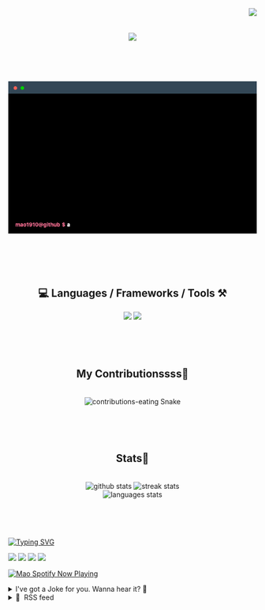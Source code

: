 <!-- VISITOR BADGE -->
<!-- https://github.com/hehuapei/visitor-badge -->

<img align="right" src="https://visitor-badge.laobi.icu/badge?page_id=mao1910.mao1910&left_color=%2379DAF9&right_color=%23FE6E96" />


<!-- TYPING SVG -->
<!-- https://github.com/DenverCoder1/readme-typing-svg -->

<h1 align="center">
    <img src="https://readme-typing-svg.herokuapp.com/?font=Righteous&size=35&center=true&vCenter=true&width=500&height=70&color=FE6E96&font=poppins&duration=5000&lines=Hi+There!+👋;+I'm+Mao!;" />
</h1>

<br/>


<!-- ABOUT ME TERMINAL -->
<h1 align="center">
<img src="./assets/terminal-5.gif" alt="Terminal" />
</h1>

<br/><br/><br/>


<!-- TECHNOLOGIES LOGOS -->
<!-- https://github.com/tandpfun/skill-icons -->

<h2 align="center">💻 Languages / Frameworks / Tools ⚒️</h2>
<div align="center">
    <img src="https://skillicons.dev/icons?i=javascript,typescript,angular,react,html,css,scss,bootstrap,cs,java,spring" />
    <img src="https://skillicons.dev/icons?i=flutter,firebase,supabase,mysql,git,github,gitlab,vscode,idea,maven,figma" />
</div>

<br/><br/><br/>


<!-- CONTRIBUTIONS SNAKE GAME -->
<!-- https://github.com/Platane/snk -->

<div align="center">
  <h2> My Contributionssss🐍 </h2>
  <br>
  <img alt="contributions-eating Snake" src="https://raw.githubusercontent.com/mao1910/mao1910/output/github-contribution-grid-snake.svg" />

  <!-- Four lines below suggested by Planate for Dark mode-->
  <picture>
  <source media="(prefers-color-scheme: dark)" srcset="github-snake-dark.svg" />
  <source media="(prefers-color-scheme: light)" srcset="github-snake.svg" />
  </picture>
  
  <br/><br/><br/>
</div>


<!-- GITHUB STATS -->
<!-- https://github.com/DenverCoder1/github-readme-streak-stats --> <!--  My own Vercel deployment -->
<!-- https://github.com/anuraghazra/github-readme-stats --> <!--  My own Vercel -->

<h2 align="center"> Stats📝 </h2>
  <br>
<div align=center>
  <img width=429 src="https://github-readme-stats-mao1910.vercel.app/api?username=mao1910&count_private=true&show_icons=true&theme=dracula&rank_icon=github&hide=contribs&border_radius=10&border_color=79DAF9" alt="github stats"/>
  <img width=396 src="https://github-readme-streak-stats-2235.vercel.app?user=mao1910&count_private=true&theme=dracula&currStreakNum=79DAF9&currStreakLabel=FE6E96&border_radius=10&border=79DAF9" alt="streak stats"/>
  <br/>
  <img src="https://github-readme-stats-mao1910.vercel.app/api/top-langs/?username=mao1910&layout=compact&theme=dracula&border_radius=10&size_weight=0.5&count_weight=0.5&border_color=79DAF9" alt="languages stats" />
</div>

<br/><br/><br/>


<!-- FOOTER -->
<!-- https://github.com/DenverCoder1/readme-typing-svg -->
<!-- https://readme-typing-svg.demolab.com/demo/ -->

<a href="https://git.io/typing-svg"><img src="https://readme-typing-svg.demolab.com?font=Poppins&pause=1000&color=FE6E96&width=535&lines=Thanks+for+dropping+by!;Feel+free+to+check+any+of+the+Socials+below+%F0%9F%91%87;Or+the+Joke+Of+The+Day+if+you're+down+for+a+giggle+%F0%9F%98%9D;Hope+to+see+you+again+%F0%9F%91%8A;Uh%3F+You're+still+here%3F;Well...+I'm+running+out+of+things+to+say...;Tell+you+what%2C+due+to+your+effort+and+perseverance%2C;I+shall+present+you+with+a+short+poem%3A;%22To+code%2C+or+not+to+code%2C+that+is+the+question%3A;Whether+'tis+nobler+in+the+IDE+to+debug;The+errors+and+issues+of+outrageous+software%2C;Or+to+take+up+the+keyboard+against+a+sea+of+bugs;And+by+coding%2C+end+them.%22;by+William+Shakespeare%2C+probably.+;Pretty+sure+that's+Hamlet's.;Alrighty%2C+this+has+been+fun.;But+I'll+restart+the+loop+now...+see+ya+soon!" alt="Typing SVG" /></a>


<!--  SOCIAL NETWORKS -->
<!-- https://github.com/alexandresanlim/Badges4-README.md-Profile -->

  <div> 
    <a href="https://www.deviantart.com/madeinkobaia/art/my-profile-is-under-construction-265626465" target="_blank"><img src="https://img.shields.io/badge/-LinkedIn-%230077B5?style=for-the-badge&logo=linkedin&logoColor=white" target="_blank"></a> <!-- ADD LINKEDIN PROFILE -->
    <a href = "https://www.nicepng.com/ourpic/u2q8o0t4t4r5o0r5_website-under-construction-png-graphic-transparent-website-under/"><img src="https://img.shields.io/badge/Portfolio-4285F4?style=for-the-badge&logo=Google-chrome&logoColor=white" target="_blank"></a> <!-- ADD PORTFOLIO WEBSITE -->
    <a href="https://discord.gg" target="_blank"><img src="https://img.shields.io/badge/Discord-7289DA?style=for-the-badge&logo=discord&logoColor=white" target="_blank"></a> <!-- ADD DISCORD --> <!-- User or Server? -->
    <a href = "mailto:mao1910dev@gmail.com"><img src="https://img.shields.io/badge/Gmail-D14836?style=for-the-badge&logo=gmail&logoColor=white" target="_blank"></a>
  </div>


<!-- SPOTIFY PLAYING-->
<!-- https://github.com/novatorem/novatorem --> <!-- My own Vercel deployment-->

[<img width=438px src="https://spotify-now-playing-git-main-mao1910.vercel.app//api/spotify/?border_color=FE6E96" alt="Mao Spotify Now Playing" />](https://open.spotify.com/user/31542et242zglhf42ydrtqgvuvde)


<!-- JOKE OF THE DAY -->
<!-- https://github.com/ABSphreak/readme-jokes --> <!-- My own Vercel deployment-->

<details>
<summary>I've got a Joke for you. Wanna hear it? 🙈</summary>

<br/>

 <tr>
 <td style="padding-top:4px"><img src = "https://readme-jokes-git-master-mao1910.vercel.app/api?&theme=dracula"></td>
 </tr>

</details>


<!-- RSS FEED -->
<!-- https://github.com/gautamkrishnar/blog-post-workflow -->

<details>
<summary>📕 &nbsp;RSS feed</summary>

<br/>


<!-- BLOG-POST-LIST:START -->
 #### - [Is Debugging Really More Fun Than Coding?](https://dev.to/codenewbieteam/is-debugging-really-more-fun-than-coding-2ha1) 
 <details><summary>Article</summary> <p>🎤🔊 <em>Hey all tech enthusiasts, it's time to rumble in the digital jungle! In one corner, we've got bold and controversial tech statements, ready to assert their dominance. And in the other corner, we've got you, the fearless challengers, set to prove 'em wrong! Get ready to rumble as we dive into debates, challenge the status quo, and wrestle with some of the biggest questions in tech!</em></p>

<blockquote>
<p>Prove me wrong: Debugging is more enjoyable than writing code.</p>
</blockquote>

<p>Follow the <a href="https://dev.to/codenewbieteam">CodeNewbie Org</a> and <a href="https://dev.to/t/codenewbie">#codenewbie</a> for more discussions and online camaraderie!</p>

<p><em><div class="ltag__user ltag__user__id__2167">
  <a href="/codenewbieteam" class="ltag__user__link profile-image-link">
    <div class="ltag__user__pic">
      <a href="https://res.cloudinary.com/practicaldev/image/fetch/s--DL6l24W8--/c_limit%2Cf_auto%2Cfl_progressive%2Cq_auto%2Cw_800/https://res.cloudinary.com/practicaldev/image/fetch/s--gvVCmWqP--/c_fill%2Cf_auto%2Cfl_progressive%2Ch_150%2Cq_auto%2Cw_150/https://dev-to-uploads.s3.amazonaws.com/uploads/organization/profile_image/2167/a575e4d1-42a8-471a-ab8a-a9240b002aa8.png" class="article-body-image-wrapper"><img src="https://res.cloudinary.com/practicaldev/image/fetch/s--DL6l24W8--/c_limit%2Cf_auto%2Cfl_progressive%2Cq_auto%2Cw_800/https://res.cloudinary.com/practicaldev/image/fetch/s--gvVCmWqP--/c_fill%2Cf_auto%2Cfl_progressive%2Ch_150%2Cq_auto%2Cw_150/https://dev-to-uploads.s3.amazonaws.com/uploads/organization/profile_image/2167/a575e4d1-42a8-471a-ab8a-a9240b002aa8.png" alt="codenewbieteam image"></a>
    </div>
  </a>
  <div class="ltag__user__content">
    <h2>
      <a href="/codenewbieteam" class="ltag__user__link">CodeNewbie</a>
      Follow
    </h2>
    <div class="ltag__user__summary">
      <a href="/codenewbieteam" class="ltag__user__link">
        The most supportive community of programmers and people learning to code.  Part of the DEV family.


      </a>
    </div>
  </div>
</div>
</em> </p>

 </details> 
 <hr /> 

 #### - [Vuex or Pinia](https://dev.to/aditianand8/vuex-or-pinia-39m) 
 <details><summary>Article</summary> <p>Pinia and Vuex are state management libraries for Vue.js, a popular JavaScript framework for building user interfaces. They serve the same fundamental purpose: to manage your application's state and provide a centralized way to handle data and its mutations. However, they have some differences in design philosophy and usage.</p>

<p><strong>-- Architecture--</strong></p>

<ul>
<li><p><strong>Vuex:</strong> Vuex follows a traditional centralized store pattern. It provides a single store that holds the entire application's state, and components can access and mutate this state through predefined actions and mutations.</p></li>
<li><p><strong>Pinia:</strong> Pinia, on the other hand, promotes a more modular and decentralized approach. It allows you to create multiple stores, each responsible for managing its own state. This can lead to a more organized and maintainable codebase, especially in larger applications.</p></li>
</ul>

<p><strong>--TypeScript Support--</strong></p>

<ul>
<li><p><strong>Vuex:</strong> While Vuex can be used with TypeScript, it doesn't offer built-in TypeScript support out of the box. You need to write additional type definitions for your store, actions, mutations, and getters.</p></li>
<li><p><strong>Pinia:</strong> Pinia was designed with TypeScript in mind, so it provides better out-of-the-box TypeScript support. This can make your code more type-safe and easier to refactor.</p></li>
</ul>

<p><strong>--Composition API--</strong></p>

<ul>
<li><p><strong>Vuex:</strong> Vuex can be used with both the Options API and Composition API in Vue.js 3. However, using Vuex with the Composition API can be somewhat verbose and may require additional setup.</p></li>
<li><p><strong>Pinia:</strong> Pinia integrates seamlessly with the Composition API, making it a natural choice if you're building Vue 3 applications using the Composition API. Its API design aligns well with the Composition API's reactivity system.</p></li>
</ul>

<p><strong>--Ease of Use--</strong></p>

<ul>
<li><p><strong>Vuex:</strong> Vuex has been around longer and has a larger community and ecosystem. It's well-documented and has a wide range of plugins and extensions available.</p></li>
<li><p><strong>Pinia:</strong> Pinia is relatively newer compared to Vuex, so it may have a smaller community and fewer third-party plugins and extensions. However, some developers find its API and concepts easier to understand and work with, especially when using TypeScript.</p></li>
</ul>

<p><strong>--Bundle Size--</strong></p>

<ul>
<li><p><strong>Vuex:</strong> Vuex is included in the official Vue.js package, which means it comes bundled with Vue.js by default. This can result in a larger bundle size, even if you're not using Vuex in your project.</p></li>
<li><p><strong>Pinia:</strong> Pinia is a standalone library, so it doesn't add to the bundle size of your application unless you explicitly include it. This can be an advantage in terms of keeping your bundle size small.</p></li>
</ul>

<p>The coding style for Pinia and Vuex can vary, as they have different approaches to state management in Vue.js applications. Below, I'll outline some of the key differences in coding style when using Pinia compared to Vuex:</p>

<p><strong>--Coding Style Examples--</strong></p>

<ul>
<li><strong>Pinia:</strong></li>
</ul>

<p><strong>Modularization</strong> Pinia encourages a more modular approach to state management. You typically create multiple stores, each responsible for managing a specific piece of state or domain. This leads to a more organized codebase with smaller, focused stores.<br>
</p>

<div class="highlight js-code-highlight">
<pre class="highlight javascript"><code>   <span class="c1">// Defining a Pinia store</span>
   <span class="k">import</span> <span class="p">{</span> <span class="nx">defineStore</span> <span class="p">}</span> <span class="k">from</span> <span class="dl">'</span><span class="s1">pinia</span><span class="dl">'</span><span class="p">;</span>

   <span class="k">export</span> <span class="kd">const</span> <span class="nx">useMyStore</span> <span class="o">=</span> <span class="nx">defineStore</span><span class="p">(</span><span class="dl">'</span><span class="s1">myStore</span><span class="dl">'</span><span class="p">,</span> <span class="p">{</span>
     <span class="na">state</span><span class="p">:</span> <span class="p">()</span> <span class="o">=&gt;</span> <span class="p">({</span>
       <span class="na">count</span><span class="p">:</span> <span class="mi">0</span><span class="p">,</span>
     <span class="p">}),</span>
     <span class="na">actions</span><span class="p">:</span> <span class="p">{</span>
       <span class="nx">increment</span><span class="p">()</span> <span class="p">{</span>
         <span class="k">this</span><span class="p">.</span><span class="nx">count</span><span class="o">++</span><span class="p">;</span>
       <span class="p">},</span>
     <span class="p">},</span>
   <span class="p">});</span>
</code></pre>

</div>



<p><strong>Composition API</strong> Pinia integrates seamlessly with Vue 3's Composition API, which encourages using <code>ref</code>, <code>computed</code>, and <code>reactive</code> for defining and working with state. This aligns well with the Composition API's reactivity system.<br>
</p>

<div class="highlight js-code-highlight">
<pre class="highlight javascript"><code>   <span class="k">import</span> <span class="p">{</span> <span class="nx">ref</span><span class="p">,</span> <span class="nx">computed</span> <span class="p">}</span> <span class="k">from</span> <span class="dl">'</span><span class="s1">vue</span><span class="dl">'</span><span class="p">;</span>

   <span class="k">export</span> <span class="k">default</span> <span class="p">{</span>
     <span class="nx">setup</span><span class="p">()</span> <span class="p">{</span>
       <span class="kd">const</span> <span class="nx">count</span> <span class="o">=</span> <span class="nx">useMyStore</span><span class="p">().</span><span class="nx">count</span><span class="p">;</span> <span class="c1">// Accessing store state</span>
       <span class="kd">const</span> <span class="nx">doubleCount</span> <span class="o">=</span> <span class="nx">computed</span><span class="p">(()</span> <span class="o">=&gt;</span> <span class="nx">count</span><span class="p">.</span><span class="nx">value</span> <span class="o">*</span> <span class="mi">2</span><span class="p">);</span> <span class="c1">// Computed property</span>

       <span class="k">return</span> <span class="p">{</span>
         <span class="nx">count</span><span class="p">,</span>
         <span class="nx">doubleCount</span><span class="p">,</span>
       <span class="p">};</span>
     <span class="p">},</span>
   <span class="p">};</span>
</code></pre>

</div>



<p><strong>TypeScript Support</strong> Pinia is designed with TypeScript in mind and provides excellent TypeScript support out of the box. You can strongly type your state, actions, mutations, and getters, which leads to more type-safe code.<br>
</p>

<div class="highlight js-code-highlight">
<pre class="highlight typescript"><code>   <span class="c1">// Strongly typing store state</span>
   <span class="kr">interface</span> <span class="nx">MyStoreState</span> <span class="p">{</span>
     <span class="nl">count</span><span class="p">:</span> <span class="kr">number</span><span class="p">;</span>
   <span class="p">}</span>

   <span class="k">export</span> <span class="kd">const</span> <span class="nx">useMyStore</span> <span class="o">=</span> <span class="nx">defineStore</span><span class="p">(</span><span class="dl">'</span><span class="s1">myStore</span><span class="dl">'</span><span class="p">,</span> <span class="p">{</span>
     <span class="na">state</span><span class="p">:</span> <span class="p">():</span> <span class="nx">MyStoreState</span> <span class="o">=&gt;</span> <span class="p">({</span>
       <span class="na">count</span><span class="p">:</span> <span class="mi">0</span><span class="p">,</span>
     <span class="p">}),</span>
     <span class="c1">// ...</span>
   <span class="p">});</span>
</code></pre>

</div>



<ul>
<li><strong>Vuex:</strong></li>
</ul>

<p><strong>Centralized Store</strong> Vuex follows a centralized store pattern, where all application state is stored in a single global store. Actions and mutations are defined to interact with this central store.<br>
</p>

<div class="highlight js-code-highlight">
<pre class="highlight javascript"><code>   <span class="c1">// Defining a Vuex store</span>
   <span class="k">import</span> <span class="p">{</span> <span class="nx">createStore</span> <span class="p">}</span> <span class="k">from</span> <span class="dl">'</span><span class="s1">vuex</span><span class="dl">'</span><span class="p">;</span>

   <span class="k">export</span> <span class="k">default</span> <span class="nx">createStore</span><span class="p">({</span>
     <span class="na">state</span><span class="p">:</span> <span class="p">{</span>
       <span class="na">count</span><span class="p">:</span> <span class="mi">0</span><span class="p">,</span>
     <span class="p">},</span>
     <span class="na">mutations</span><span class="p">:</span> <span class="p">{</span>
       <span class="nx">increment</span><span class="p">(</span><span class="nx">state</span><span class="p">)</span> <span class="p">{</span>
         <span class="nx">state</span><span class="p">.</span><span class="nx">count</span><span class="o">++</span><span class="p">;</span>
       <span class="p">},</span>
     <span class="p">},</span>
     <span class="na">actions</span><span class="p">:</span> <span class="p">{</span>
       <span class="nx">incrementAsync</span><span class="p">({</span> <span class="nx">commit</span> <span class="p">})</span> <span class="p">{</span>
         <span class="nx">setTimeout</span><span class="p">(()</span> <span class="o">=&gt;</span> <span class="p">{</span>
           <span class="nx">commit</span><span class="p">(</span><span class="dl">'</span><span class="s1">increment</span><span class="dl">'</span><span class="p">);</span>
         <span class="p">},</span> <span class="mi">1000</span><span class="p">);</span>
       <span class="p">},</span>
     <span class="p">},</span>
   <span class="p">});</span>
</code></pre>

</div>



<p><strong>Options API and Composition API</strong> Vuex can be used with both the Options API and Composition API in Vue.js 3. When using the Options API, you define computed properties and methods within components to access and update state.<br>
</p>

<div class="highlight js-code-highlight">
<pre class="highlight javascript"><code>   <span class="k">export</span> <span class="k">default</span> <span class="p">{</span>
     <span class="na">computed</span><span class="p">:</span> <span class="p">{</span>
       <span class="nx">count</span><span class="p">()</span> <span class="p">{</span>
         <span class="k">return</span> <span class="k">this</span><span class="p">.</span><span class="nx">$store</span><span class="p">.</span><span class="nx">state</span><span class="p">.</span><span class="nx">count</span><span class="p">;</span> <span class="c1">// Accessing store state</span>
       <span class="p">},</span>
     <span class="p">},</span>
     <span class="na">methods</span><span class="p">:</span> <span class="p">{</span>
       <span class="nx">increment</span><span class="p">()</span> <span class="p">{</span>
         <span class="k">this</span><span class="p">.</span><span class="nx">$store</span><span class="p">.</span><span class="nx">commit</span><span class="p">(</span><span class="dl">'</span><span class="s1">increment</span><span class="dl">'</span><span class="p">);</span> <span class="c1">// Committing a mutation</span>
       <span class="p">},</span>
     <span class="p">},</span>
   <span class="p">};</span>
</code></pre>

</div>



<p>When using the Composition API with Vuex, you'll often use <code>useStore</code> to access the store instance within your components.<br>
</p>

<div class="highlight js-code-highlight">
<pre class="highlight javascript"><code>   <span class="k">import</span> <span class="p">{</span> <span class="nx">useStore</span> <span class="p">}</span> <span class="k">from</span> <span class="dl">'</span><span class="s1">vuex</span><span class="dl">'</span><span class="p">;</span>

   <span class="k">export</span> <span class="k">default</span> <span class="p">{</span>
     <span class="nx">setup</span><span class="p">()</span> <span class="p">{</span>
       <span class="kd">const</span> <span class="nx">store</span> <span class="o">=</span> <span class="nx">useStore</span><span class="p">();</span>
       <span class="kd">const</span> <span class="nx">count</span> <span class="o">=</span> <span class="nx">computed</span><span class="p">(()</span> <span class="o">=&gt;</span> <span class="nx">store</span><span class="p">.</span><span class="nx">state</span><span class="p">.</span><span class="nx">count</span><span class="p">);</span> <span class="c1">// Accessing store state</span>

       <span class="kd">const</span> <span class="nx">increment</span> <span class="o">=</span> <span class="p">()</span> <span class="o">=&gt;</span> <span class="p">{</span>
         <span class="nx">store</span><span class="p">.</span><span class="nx">commit</span><span class="p">(</span><span class="dl">'</span><span class="s1">increment</span><span class="dl">'</span><span class="p">);</span> <span class="c1">// Committing a mutation</span>
       <span class="p">};</span>

       <span class="k">return</span> <span class="p">{</span>
         <span class="nx">count</span><span class="p">,</span>
         <span class="nx">increment</span><span class="p">,</span>
       <span class="p">};</span>
     <span class="p">},</span>
   <span class="p">};</span>
</code></pre>

</div>



<p>To sum up, Pinia and Vuex have different coding styles based on their fundamental design philosophies. Pinia prioritizes a modular, Composition API-centered, and strongly typed method, while Vuex follows a more centralized, Options API-friendly pattern. When choosing between them, it's important to consider your project's requirements and your team's coding preferences.</p>

<p>Ultimately, the decision between Pinia and Vuex comes down to your project needs and personal preferences. If you prefer a more modular and TypeScript-friendly approach, Pinia may be the right choice for you. However, if you're already experienced with Vuex and prefer the centralized store pattern or your project already uses Vuex, it's best to stick with it. Both libraries are effective in managing the state within Vue.js applications.</p>

 </details> 
 <hr /> 

 #### - [Data migrations in regular migrations and why you (probably) should not do that](https://dev.to/katafrakt/data-migrations-in-regular-migrations-and-why-you-probably-should-not-do-that-2eem) 
 <details><summary>Article</summary> <p>Every once in a while I read Lucian Ghinda's <a href="https://newsletter.shortruby.com/">Short Ruby</a> newsletter and I see a "take" there which begs for some elaboration and at least slight disagreement. So I decided to try to write these short (but too long for a tweet) replies here.</p>




<p>Today's topic comes from <a href="https://newsletter.shortruby.com/p/edition-59">issue #59</a>, where Matt Swanson touches the topic of data migrations.</p>

<p><a href="https://res.cloudinary.com/practicaldev/image/fetch/s--EqlDq49s--/c_limit%2Cf_auto%2Cfl_progressive%2Cq_auto%2Cw_800/https://dev-to-uploads.s3.amazonaws.com/uploads/articles/niyt8f4q4lckdm6q1ec4.png" class="article-body-image-wrapper"><img src="https://res.cloudinary.com/practicaldev/image/fetch/s--EqlDq49s--/c_limit%2Cf_auto%2Cfl_progressive%2Cq_auto%2Cw_800/https://dev-to-uploads.s3.amazonaws.com/uploads/articles/niyt8f4q4lckdm6q1ec4.png" alt="Image description" width="800" height="378"></a></p>

<p>(here is <a href="https://nitter.net/_swanson/status/1701704048947396844">a link</a> to the tweet)</p>

<p>So what's wrong here? I think the first of all we need to divide what Matt conveniently put together, because "don't reference Rails models in migrations" and "don't run data migrations in schema migrations" are two separate rules coming from different backgrounds.</p>

<h2>
  
  
  Don't reference models
</h2>

<p>The rule of not referencing models relies on the fact that the code of the models change and it might change a lot. In fact, the assumption here is that the migration referencing a model will successfully run on Monday, but won't run on Thursday, because the model file changed and the assumptions made in migration code are no longer correct.</p>

<p>I generally agree that the points in the tweet can greatly reduce the risk of that happening. Although at the same time these points are not realistic. Just how would you "run migrations in dev often" during your two-weeks vacations? Fortnight is definitely enough time in larger projects for model and migration to go out of sync, resulting in a migration not being able to run.</p>

<p>However, I don't want to sweat on it, because that's up to your team if you want to take this risk. The second part is much more interesting.</p>

<h2>
  
  
  Don't run data migrations along schema migrations
</h2>

<p>Let's say it out loud: the migrations were thought as a tool to consistently modify database <strong>schema</strong> across the environments. If you don't believe me, just check how the table keeping track of the migrations already run is called.</p>

<p>However, in time, people started to use it to run data migrations too. It have few obvious upsides:</p>

<ul>
<li>You already have a tool for that</li>
<li>Everyone in your organization is expected to run migrations in dev environment regularly, so they will have their data in sync automatically. You don't need to announce on Slack that "everyone please run <code>rake data:backfill_order_numbers</code>".</li>
<li>You already have a step of running it in your deployment pipeline and you don't have to add anything new</li>
</ul>

<p>In my experience, these advantages start to fade when the project (and especially the database) grows. Here are some problem I encountered with this approach:</p>

<ul>
<li>Data migrations can take a lot of time. If you put schema change with data migration in the same file, you might and up with a table locked exclusively for a prolonged amount of time, effectively bringing your app down.</li>
<li>Data in production database is often far more exotic than in staging/test environments. The migration might pass on staging, but will fail on production, because some weird data in the database. Now your pipeline is blocked and you either have to revert or submit a hotfix.</li>
<li>It's not uncommon to have parameterized data migrations, where you first run it for only some tenants or just in some countries. When you check that everything works fine, you proceed with another batch.</li>
<li>You have little control over when the data migration is run. In my current company, for example, you just put your PR in a merge queue and you don't really know when it will be merged (and deployed). Sometimes it's hours later. With data migrations, that might put significant stress on the database, it's better to have very strict control when it's run.</li>
<li>Similarly, you might want to merge and deploy the code during working hours, but run the data migration in off-hours (or even during the weekend). But you have coupled one to the other, so you cannot really do that.</li>
<li>Last but definitely not least: if you write your data migration as a rake task, you can actually write tests for it. Do you write tests for your migrations?</li>
</ul>

<p>To me personally, these points highly outweigh the comfort of using schema migrations for data migrations. Sure, you lost the comfort of using the tool that's already there, but at the same time you put the stability of the app, the well-being of the whole team and your peace of mind at risk.</p>

<p>So I guess my "counter-take" is:</p>

<p>At least think of having the process of running data migrations in separation from your schema migrations, knowing what's at stake.</p>

 </details> 
 <hr /> 

 #### - [How Progressive Web Apps (PWS) are Changing the Game](https://dev.to/codewithshahan/how-progressive-web-apps-pws-are-changing-the-game-29g9) 
 <details><summary>Article</summary> <p><strong>🥢Introduction:</strong></p>

<p>Hey there, folks! Welcome back. Today, we're diving into a hot topic in the tech world - Progressive Web Apps, or PWAs. But don't worry, we'll break it down into plain English, so you'll understand what all the buzz is about.</p>

<p><strong>🔑What Are PWAs?</strong></p>

<p>Let's start with the basics. Progressive Web Apps are a type of web application that can run on any device with a modern web browser. They offer a native app-like experience right in your browser, and here's the best part - you don't need to download them from an app store.</p>

<p>Before we proceed, if you're feeling a bit bored right now, you can switch to the <a href="https://youtu.be/ha8SjUM0CBU">100-second video</a> version where I've condensed all the information from this article for you:<br>
<iframe width="710" height="399" src="https://www.youtube.com/embed/ha8SjUM0CBU">
</iframe>
</p>

<p><strong>🔑Advantages of PWAs:</strong></p>

<ol>
<li><p><strong>Offline Access</strong>: PWAs can work even when you're not connected to the internet. This is because they can cache data, so you can still use them in airplane mode or in areas with poor connectivity.</p></li>
<li><p><strong>Cross-Platform Compatibility</strong>: Whether you're using a smartphone, tablet, or desktop, PWAs adapt to your device. No need for separate apps for each platform.</p></li>
<li><p><strong>No Downloads or Updates</strong>: Forget about app stores and constant updates. PWAs are always up to date because they're served directly from the web.</p></li>
<li><p><strong>Fast Loading</strong>: PWAs are designed for speed. They load quickly, making for a smooth user experience.</p></li>
<li><p><strong>Low Data Usage</strong>: They're data-efficient, so you won't blow through your mobile data plan.</p></li>
</ol>

<p><strong>⛳How Do PWAs Work?</strong></p>

<p>Now, let's peek under the hood to see how PWAs work:</p>

<ol>
<li><p><strong>Service Workers</strong>: These are the magic behind offline access. Service workers are scripts that run in the background and can intercept network requests, allowing the PWA to serve cached content when you're offline.</p></li>
<li><p><strong>Manifest File</strong>: PWAs have a manifest file that tells the browser how the app should behave when it's added to the home screen. You can think of it as the app's blueprint.</p></li>
<li><p><strong>Responsive Design</strong>: PWAs are designed to be responsive, meaning they adapt to different screen sizes and orientations.</p></li>
</ol>

<p><strong>📲How to Install PWAs:</strong></p>

<p>So, how do you get a PWA on your device? It's super easy!</p>

<ol>
<li><p><strong>Chrome (Android)</strong>: When you visit a PWA-enabled website, you'll often see a prompt to add it to your home screen. Just tap 'Add'!</p></li>
<li><p><strong>Safari (iOS)</strong>: Open Safari, navigate to the PWA, tap the Share button, and choose 'Add to Home Screen.'</p></li>
</ol>

<p><strong>🎈Examples of PWAs:</strong></p>

<p>Alright, let's look at some examples of PWAs you might already be using:</p>

<ol>
<li><p><strong>Twitter Lite</strong>: This PWA offers a streamlined version of Twitter that loads quickly and works offline.</p></li>
<li><p><strong>Flipkart</strong>: The popular Indian e-commerce site has a PWA that lets you shop seamlessly on any device.</p></li>
<li><p><strong>Uber</strong>: Uber's PWA lets you book rides and track drivers without downloading their app.</p></li>
</ol>

<p><strong>🚧Conclusion:</strong></p>

<p>And there you have it - Progressive Web Apps in plain English. They're fast, reliable, and save you from the hassle of app stores. So, next time you're browsing the web on your phone or computer, keep an eye out for those PWAs, and give them a try!</p>

<p>You can follow me on <a href="https://www.twitter.com/shahancd">Twitter</a>/<a href="https://www.instagram.com/shahancd">Instagram</a>.</p>

 </details> 
 <hr /> 

 #### - [How to write a CRUD CLI using Elixir and ScyllaDB](https://dev.to/guto/how-to-write-a-crud-cli-using-elixir-and-scylladb-4bek) 
 <details><summary>Article</summary> <p>If you know high traffic applications for communication, applications that need low latency and good fault tolerance, you have most likely already come across the names Elixir (as a programming language) and ScyllaDB (being a database NoSQL aimed at low latency). The objective of both is very similar: to work with applications that generally require greater care for stability.</p>

<p>ScyllaDB is recognized worldwide as an extremely fast database, being based on Apache Cassandra, bringing several improvements for low latency. Furthermore, ScyllaDB is completely free, open source, and is distributed under the GNU AGPL license.</p>

<p>Elixir, on the other hand, is a programming language known for dealing very well with the applicability of concepts such as concurrency and fault tolerance and this is thanks to the Erlang ecosystem, which in this case, Elixir makes use of the virtual machine called BEAM, designed specifically to work with high-volume messaging applications.</p>

<p>The purpose of this article is to offer an introduction to how you can create your first application using both, opening doors and possibilities for your future with development with these two incredible technologies.</p>

<h2>
  
  
  Table of Contents
</h2>

<ul>
<li>
Starting the project

<ul>
<li>Installing Elixir</li>
<li>Installing ScyllaDB</li>
<li>Starting our project</li>
</ul>


</li>
<li>
Configuring the project

<ul>
<li>Defining dependencies</li>
<li>Configuring .env</li>
<li>Defining our connection module</li>
</ul>


</li>
<li>Implementing actions with the database</li>
<li>
Commands

<ul>
<li>Add</li>
<li>List</li>
<li>Delete</li>
<li>Stress</li>
</ul>


</li>
<li>Implementing user interaction</li>
<li>Running our application</li>
<li>Conclusion</li>
</ul>

<h2>
  
  
  Starting the project
</h2>

<p>Beforehand we need to install both Elixir and ScyllaDB. I won't go into too much detail about the installation because this makes the article simpler. So let's start with installing Elixir.</p>

<h3>
  
  
  Installing Elixir
</h3>

<p>To install Elixir in general, there are two main methods: installing directly from your package manager or using a version manager for programming languages. In my case I will be using <code>asdf</code> as responsible for managing my Elixir versions. If you want to install Elixir using your package manager, click <a href="https://elixir-lang.org/install.html">here</a> to receive more information.</p>

<p>To install <code>asdf</code> you can check by clicking <a href="https://asdf-vm.com/guide/getting-started.html">here</a>. As a preference, I always choose to install with "Bash &amp; Git" or "Zsh &amp; Git". Once installed, we will prepare the installation to receive the latest version of Erlang and Elixir in our project. To install Erlang:<br>
</p>

<div class="highlight js-code-highlight">
<pre class="highlight shell"><code><span class="nv">$ </span>asdf plugin add erlang https://github.com/asdf-vm/asdf-erlang.git

<span class="nv">$ </span>asdf <span class="nb">install </span>erlang latest

<span class="nv">$ </span>asdf global erlang latest
</code></pre>

</div>



<blockquote>
<p>Did you have any problems with the installation? Access the <a href="https://github.com/asdf-vm/asdf-erlang">official guide</a>.</p>
</blockquote>

<p>To install Elixir:<br>
</p>

<div class="highlight js-code-highlight">
<pre class="highlight shell"><code><span class="nv">$ </span>asdf plugin-add elixir https://github.com/asdf-vm/asdf-elixir.git

<span class="nv">$ </span>asdf <span class="nb">install </span>elixir latest

<span class="nv">$ </span>asdf global elixir latest
</code></pre>

</div>



<blockquote>
<p>Did you have any problems with the installation? Access the <a href="https://github.com/asdf-vm/asdf-elixir">official guide</a>.</p>
</blockquote>

<p>Well, now that we have both installed we can test to see if everything is ok by typing <code>elixir -v</code> in our terminal emulator and we will get a response similar to:<br>
</p>

<div class="highlight js-code-highlight">
<pre class="highlight plaintext"><code>Erlang/OTP 25 [erts-13.2.2.2] [source] [64-bit]

Elixir 1.13.4 (compiled with Erlang/OTP 23)
</code></pre>

</div>



<blockquote>
<p>These are my installed versions for Erlang and Elixir. If you want to install the same versions as me on your machine, just modify the <code>asdf install</code> command, replacing <code>latest</code> with the version number and then set it to <code>asdf global elixir 1.13.4</code> in this case.</p>
</blockquote>

<h3>
  
  
  Installing ScyllaDB
</h3>

<p>There are several ways to use ScyllaDB, which you can use with <a href="https://www.scylladb.com/product/scylla-cloud/">ScyllaDB Cloud</a>, with ScyllaDB <a href="//https%20://opensource.docs.scylladb.com/stable/getting-started/install-scylla/">installed on your machine</a> or the way I will use it: with Docker containers.</p>

<p>If you don't already have Docker installed, I recommend accessing the [installation] guide (<a href="https://docs.docker.com/engine/install/">https://docs.docker.com/engine/install/</a>). If you want to use ScyllaDB Cloud or ScyllaDB installed on your machine, there's no problem, just be careful when placing the node links when initializing and configuring the project, but when we get to this part I'll explain it better.</p>

<p>Well, continuing... To run our container with ScyllaDB in Docker we will use the following command:<br>
</p>

<div class="highlight js-code-highlight">
<pre class="highlight shell"><code><span class="nv">$ </span>docker run <span class="nt">--name</span> some-scylla <span class="nt">-p</span> 9042:9042 <span class="nt">-d</span> scylladb/scylla
</code></pre>

</div>



<p>The <code>-p</code> option indicates that we want to bind port 9042 of the container with port 9042 of our machine, allowing our container to now be accessed directly on our <code>localhost:9042</code>.</p>

<p>For test the connection, after executing the command, wait a few seconds for everything to start correctly in the container and then type:<br>
</p>

<div class="highlight js-code-highlight">
<pre class="highlight shell"><code><span class="nv">$ </span>docker <span class="nb">exec</span> <span class="nt">-it</span> some-scylla cqlsh
</code></pre>

</div>



<p>So you will see a response similar to:<br>
</p>

<div class="highlight js-code-highlight">
<pre class="highlight plaintext"><code>Connected to at 172.17.0.2:9042.
[cqlsh 5.0.1 | Cassandra 3.0.8 | CQL spec 3.3.1 | Native protocol v4]
Use HELP for help.
cqlsh&gt; 
</code></pre>

</div>



<p>This is our console where we can execute commands to interact with ScyllaDB. By default, the language used is <a href="https://cassandra.apache.org/doc/latest/cassandra/cql/">CQL (Cassandra Query Language)</a>, very similar to the standard database SQL that you probably have already had contact.</p>

<p>Well, let's run a simple command to describe all the <code>keyspaces</code> we have in our container. <code>keyspaces</code> could be defined with a simple analogy: keyspace is basically the same as database when you use a relational database like MySQL or PostgreSQL for example (the definition goes <em>a little beyond that</em>, but I won't go into it very).</p>

<p>To describe your <code>keyspaces</code> run:<br>
</p>

<div class="highlight js-code-highlight">
<pre class="highlight sql"><code><span class="n">cqlsh</span><span class="o">&gt;</span> <span class="k">DESCRIBE</span> <span class="n">KEYSPACES</span><span class="p">;</span>
</code></pre>

</div>



<p>And you should see a response similar to:<br>
</p>

<div class="highlight js-code-highlight">
<pre class="highlight plaintext"><code>system_schema system_traces system_distributed
</code></pre>

</div>



<p>We haven't created any <code>keyspace</code> yet, right? Well, let's create our keyspace, which in this case is for a <code>media_player</code>, with the command:<br>
</p>

<div class="highlight js-code-highlight">
<pre class="highlight sql"><code><span class="n">cqlsh</span><span class="o">&gt;</span> <span class="k">CREATE</span> <span class="n">KEYSPACE</span> <span class="n">media_player</span>
     <span class="k">WITH</span> <span class="n">replication</span> <span class="o">=</span> <span class="p">{</span><span class="s1">'class'</span><span class="p">:</span> <span class="s1">'NetworkTopologyStrategy'</span><span class="p">,</span> <span class="s1">'replication_factor'</span><span class="p">:</span> <span class="s1">'3'</span><span class="p">}</span>
     <span class="k">AND</span> <span class="n">durable_writes</span> <span class="o">=</span> <span class="k">true</span><span class="p">;</span>
</code></pre>

</div>



<p>And let's create the table:<br>
</p>

<div class="highlight js-code-highlight">
<pre class="highlight sql"><code><span class="n">cqlsh</span><span class="o">&gt;</span> <span class="k">CREATE</span> <span class="k">TABLE</span> <span class="n">media_player</span><span class="p">.</span><span class="n">songs</span> <span class="p">(</span>
     <span class="n">id</span> <span class="n">uuid</span><span class="p">,</span>
     <span class="n">titletext</span><span class="p">,</span>
     <span class="n">album</span> <span class="nb">text</span><span class="p">,</span>
     <span class="n">artist</span> <span class="nb">text</span><span class="p">,</span>
     <span class="n">created_at</span> <span class="nb">timestamp</span><span class="p">,</span>
     <span class="k">PRIMARY</span> <span class="k">KEY</span> <span class="p">(</span><span class="n">id</span><span class="p">,</span> <span class="n">created_at</span><span class="p">)</span>
<span class="p">);</span>
</code></pre>

</div>



<h3>
  
  
  Starting our project
</h3>

<p>For start a new project, run the command:<br>
</p>

<div class="highlight js-code-highlight">
<pre class="highlight shell"><code><span class="nv">$ </span>mix new media_player
</code></pre>

</div>



<blockquote>
<p><a href="https://elixir-lang.org/getting-started/mix-otp/introduction-to-mix.html">Mix</a> is much more than a dependency manager for Elixir, after all, with it we can run and manage our entire project. By default, Mix is already installed together with Elixir.</p>
</blockquote>

<p>And a project will be created with the structure:<br>
</p>

<div class="highlight js-code-highlight">
<pre class="highlight plaintext"><code>.
├── README.md
├── lib
│   └── media_player.ex
├── mix.exs
</code></pre>

</div>



<p>Well, now that we have our project initialized, we can start playing, so open your favorite code editor and let's go.</p>

<h2>
  
  
  Configuring the project
</h2>

<p>At this point we will configure our project in Elixir to install and use all the tools necessary to build our CLI, in addition to defining the first settings.</p>

<h3>
  
  
  Defining dependencies
</h3>

<p>After opening your code editor, notice that there is a file named <code>mix.exs</code>. This file is responsible for defining several attributes about our project, including the dependencies that will be used during its development.</p>

<p>Going down the page a little you will see an area that starts with <code>defp deps do</code>... Exactly in this part we will modify and insert the following dependencies:<br>
</p>

<div class="highlight js-code-highlight">
<pre class="highlight elixir"><code><span class="c1"># Run "mix help deps" to learn about dependencies.</span>
<span class="k">defp</span> <span class="n">deps</span>
  <span class="p">[</span>
    <span class="p">{</span><span class="ss">:dotenv</span><span class="p">,</span> <span class="s2">"~&gt; 3.0"</span><span class="p">},</span>
    <span class="p">{</span><span class="ss">:decimal</span><span class="p">,</span> <span class="s2">"~&gt; 1.0"</span><span class="p">},</span>
    <span class="p">{</span><span class="ss">:xandra</span><span class="p">,</span> <span class="s2">"~&gt; 0.14"</span><span class="p">},</span>
    <span class="p">{</span><span class="ss">:elixir_uuid</span><span class="p">,</span> <span class="s2">"~&gt; 1.2"</span><span class="p">}</span>
  <span class="p">]</span>
<span class="k">end</span>
</code></pre>

</div>



<ul>
<li>
<a href="https://github.com/avdi/dotenv_elixir">Dotenv</a>: A port of dotenv to Elixir.</li>
<li>
<a href="https://github.com/ericmj/decimal">Decimal</a>: Arbitrary precision decimal arithmetic.</li>
<li>
<a href="https://github.com/lexhide/xandra">Xandra</a>: Fast, simple, and robust Cassandra/ScyllaDB driver for Elixir.</li>
<li>
<a href="https://github.com/zyro/elixir-uuid">Elixir UUID</a>: UUID generator and utilities for Elixir. See RFC 4122.</li>
</ul>

<p>Well, now that we have our dependencies defined we can run it in our terminal emulator:<br>
</p>

<div class="highlight js-code-highlight">
<pre class="highlight shell"><code><span class="nv">$ </span>mix deps.get
</code></pre>

</div>



<blockquote>
<p>The command above will install all dependencies that were defined in our <code>mix.exs</code>.</p>
</blockquote>

<p>Great! Now we can configure our environment variables for the project within <code>.env</code>.</p>

<h3>
  
  
  Configuring .env
</h3>

<p>Well, let's now create a file called <code>.env</code> at the root of our project (that's right, at the same level as our <code>mix.exs</code>). It will be responsible for defining the first configurations of our project, including the environment variables that will be used to connect our cluster.</p>

<p>When creating the file and opening it in the code editor, we will define:<br>
</p>

<div class="highlight js-code-highlight">
<pre class="highlight plaintext"><code>SCYLLADB_USERNAME=
SCYLLADB_PASSWORD=
SCYLLADB_NODE=
SCYLLADB_KEYSPACE=
SCYLLADB_TABLE=
</code></pre>

</div>



<ul>
<li>
<code>SCYLLADB_USERNAME</code>: username configured to connect to ScyllaDB.</li>
<li>
<code>SCYLLADB_PASSWORD</code>: password configured for the user.</li>
<li>
<code>SCYLLADB_NODE</code>: complete url to connect to our node, you can enter just one url (such as <code>localhost:9042</code> for example) or define the complete nodes generated separated by a comma (such as <code>scylla-node1.com,scylla- node-2.com,scylla-node-3.com</code>).</li>
<li>
<code>SCYLLADB_KEYSPACE</code>: the keyspace generated for our application.</li>
<li>
<code>SCYLLADB_TABLE</code>: table that will be used for the respective keyspace.</li>
</ul>

<p>This way our .env should look like:<br>
</p>

<div class="highlight js-code-highlight">
<pre class="highlight plaintext"><code>SCYLLADB_USERNAME=scylla
SCYLLADB_PASSWORD=scylla
SCYLLADB_NODE=localhost:9042
SCYLLADB_KEYSPACE=media_player
SCYLLADB_TABLE=songs
</code></pre>

</div>



<p>Perfect! Now that our connection files are ready, we can start structuring the project, shall we?</p>

<h3>
  
  
  Defining our connection module
</h3>

<p>It is elegant and interesting to separate the connection module in a separate area of our project, allowing for more practical maintenance and attractive organization, so let's create two directories with the path <code>lib/media_player/config</code>. This directory will be responsible for storing two main configuration files: the file for connecting to the Cluster and the file for defining the keyspace and table.</p>

<p>Well, let's create two files inside the <code>lib/media_player/config</code> directory, called <code>connection.ex</code> and <code>database.ex</code>. This way our directory structure will now be:<br>
</p>

<div class="highlight js-code-highlight">
<pre class="highlight plaintext"><code>.
├── README.md
├── lib
│   ├── media_player
│   │   └── config
│   │   ├── connection.ex
│   │   └── database.ex
│   └── media_player.ex
├── mix.exs
</code></pre>

</div>



<blockquote>
<p>Yes, I omitted the <code>deps</code> directory because it contains the dependencies, that is, nothing that we are going to modify manually, don't worry, in addition to omitting the <code>test</code> directory because it will contain the tests that can be implemented, but, no let's implement it for now.</p>
</blockquote>

<p>Well, now we can define the connection to our cluster, starting with the <code>database.ex</code> file.<br>
</p>

<div class="highlight js-code-highlight">
<pre class="highlight elixir"><code><span class="k">defmodule</span> <span class="no">MediaPlayer</span><span class="o">.</span><span class="no">Config</span><span class="o">.</span><span class="no">Database</span> <span class="k">do</span>
  <span class="kn">import</span> <span class="no">Dotenv</span>

  <span class="n">load</span><span class="p">()</span>

  <span class="k">def</span> <span class="n">start_link</span> <span class="k">do</span>
    <span class="n">options</span> <span class="o">=</span> <span class="p">[</span>
      <span class="ss">username:</span> <span class="no">System</span><span class="o">.</span><span class="n">get_env</span><span class="p">(</span><span class="s2">"SCYLLADB_USERNAME"</span><span class="p">),</span>
      <span class="ss">password:</span> <span class="no">System</span><span class="o">.</span><span class="n">get_env</span><span class="p">(</span><span class="s2">"SCYLLADB_PASSWORD"</span><span class="p">)</span>
    <span class="p">]</span>

    <span class="p">{</span><span class="ss">:ok</span><span class="p">,</span> <span class="n">cluster</span><span class="p">}</span> <span class="o">=</span>
      <span class="no">Xandra</span><span class="o">.</span><span class="no">Cluster</span><span class="o">.</span><span class="n">start_link</span><span class="p">(</span>
        <span class="ss">sync_connect:</span> <span class="ss">:infinity</span><span class="p">,</span>
        <span class="ss">authentication:</span> <span class="p">{</span><span class="no">Xandra</span><span class="o">.</span><span class="no">Authenticator</span><span class="o">.</span><span class="no">Password</span><span class="p">,</span> <span class="n">options</span><span class="p">},</span>
        <span class="ss">nodes:</span>
          <span class="no">System</span><span class="o">.</span><span class="n">get_env</span><span class="p">(</span><span class="s2">"SCYLLADB_NODE"</span><span class="p">)</span>
          <span class="o">|&gt;</span> <span class="no">String</span><span class="o">.</span><span class="n">split</span><span class="p">(</span><span class="s2">","</span><span class="p">)</span>
      <span class="p">)</span>

    <span class="n">cluster</span>
  <span class="k">end</span>
<span class="k">end</span>
</code></pre>

</div>



<p>In this file we:</p>

<ul>
<li>We import the <code>Dotenv</code> library to manage the variables defined in our <code>.env</code> file;</li>
<li>We load the variables with the <code>load()</code> function that comes from the <code>Dotenv</code> library;</li>
<li>We created a function named <code>start_link</code> that will be responsible for starting the connection link with our cluster;</li>
<li>In the function we define the <code>username</code> and <code>password</code> receiving these values from the <code>.env</code> file;</li>
<li>We initialize the cluster with the function coming from <code>Xandra</code> with the name <code>Xandra.Cluster.start_link</code>, responsible for starting a connection link with the cluster

<ul>
<li>In this function we define that <code>sync_connect</code> is with value <code>:infinity</code>! This means that it will try to make the connection with an infinite expected response time (that is, the module will wait as long as necessary to make the complete connection of all nodes). To read more about click <a href="https://hexdocs.pm/xandra/Xandra.Cluster.html#start_link/1">here</a>;</li>
<li>We define that we are going to perform authentication and pass <code>options</code> (which was defined previously) as a parameter;</li>
<li>We define our nodes by loading from our <code>.env</code> file and performing a division with the commas found, distributing them in a list (<code>nodes</code> expects a list of urls to make the connection, which is why the split is necessary to create this list) . If you use ScyllaDB Cloud, this is what will make everything work perfectly;</li>
</ul>


</li>
<li>We return the cluster with the connection ready.</li>
</ul>

<p>Perfect! Our connection file is ready. Now let's configure a simple area that will only be responsible for returning the keyspace and the table, called <code>connection.ex</code>:<br>
</p>

<div class="highlight js-code-highlight">
<pre class="highlight elixir"><code><span class="k">defmodule</span> <span class="no">MediaPlayer</span><span class="o">.</span><span class="no">Config</span><span class="o">.</span><span class="no">Connection</span> <span class="k">do</span>
  <span class="kn">import</span> <span class="no">Dotenv</span>

  <span class="n">load</span><span class="p">()</span>

  <span class="k">def</span> <span class="n">keyspace</span><span class="p">()</span> <span class="k">do</span>
    <span class="no">System</span><span class="o">.</span><span class="n">get_env</span><span class="p">(</span><span class="s2">"SCYLLADB_KEYSPACE"</span><span class="p">)</span>
  <span class="k">end</span>

  <span class="k">def</span> <span class="n">table</span><span class="p">()</span> <span class="k">do</span>
    <span class="no">System</span><span class="o">.</span><span class="n">get_env</span><span class="p">(</span><span class="s2">"SCYLLADB_TABLE"</span><span class="p">)</span>
  <span class="k">end</span>
<span class="k">end</span>
</code></pre>

</div>



<p>Basically the only functionality of this module is to have two functions to return the keyspace and the table that we will be using, without the need to always use the <code>.env</code> library!</p>

<h2>
  
  
  Implementing actions with the database
</h2>

<p>Well, now is another important point: as our project will have commands, therefore, it would be interesting to create a specific module to handle these commands, right? Perfect! However, before that, what do you think about creating a module to execute queries in the database, so we can centralize where the queries will be executed.</p>

<p>Well, this is the time to create a file in <code>lib/media_player</code> with the name <code>actions.ex</code>. So our directory structure will look like this:<br>
</p>

<div class="highlight js-code-highlight">
<pre class="highlight plaintext"><code>.
├── README.md
├── lib
│   ├── media_player
│   │   ├── actions.ex
│   │   └── config
│   │   ├── connection.ex
│   │   └── database.ex
│   └── media_player.ex
├── mix.exs
</code></pre>

</div>



<p>Wonder! With the file created we can now create two specific functions, but why two? Simple: the <code>Xandra.Cluster.execute</code> function has two variations, the first with two parameters (the cluster and the query to be executed) and the second with three parameters (the cluster, the query to be executed and the parameters, being a list that is mainly used to prepare our query).</p>

<p>Let's go then, our module should look like this:<br>
</p>

<div class="highlight js-code-highlight">
<pre class="highlight elixir"><code><span class="k">defmodule</span> <span class="no">MediaPlayer</span><span class="o">.</span><span class="no">Actions</span> <span class="k">do</span>
  <span class="k">def</span> <span class="n">cluster</span><span class="p">,</span> <span class="k">do</span><span class="p">:</span> <span class="no">MediaPlayer</span><span class="o">.</span><span class="no">Config</span><span class="o">.</span><span class="no">Database</span><span class="o">.</span><span class="n">start_link</span><span class="p">()</span>

  <span class="k">def</span> <span class="n">run_query</span><span class="p">(</span><span class="n">query</span><span class="p">)</span> <span class="k">do</span>
    <span class="k">case</span> <span class="no">Xandra</span><span class="o">.</span><span class="no">Cluster</span><span class="o">.</span><span class="n">execute</span><span class="p">(</span><span class="n">cluster</span><span class="p">(),</span> <span class="n">query</span><span class="p">)</span> <span class="k">do</span>
      <span class="p">{</span><span class="ss">:ok</span><span class="p">,</span> <span class="n">result</span><span class="p">}</span> <span class="o">-&gt;</span>
        <span class="n">result</span>

      <span class="p">{</span><span class="ss">:error</span><span class="p">,</span> <span class="n">error</span><span class="p">}</span> <span class="o">-&gt;</span>
        <span class="no">IO</span><span class="o">.</span><span class="n">inspect</span><span class="p">(</span><span class="n">error</span><span class="p">)</span>
    <span class="k">end</span>
  <span class="k">end</span>

  <span class="k">def</span> <span class="n">run_query</span><span class="p">(</span><span class="n">query</span><span class="p">,</span> <span class="n">params</span><span class="p">)</span> <span class="k">do</span>
    <span class="n">prepared</span> <span class="o">=</span> <span class="no">Xandra</span><span class="o">.</span><span class="no">Cluster</span><span class="o">.</span><span class="n">prepare!</span><span class="p">(</span><span class="n">cluster</span><span class="p">(),</span> <span class="n">query</span><span class="p">)</span>

    <span class="k">case</span> <span class="no">Xandra</span><span class="o">.</span><span class="no">Cluster</span><span class="o">.</span><span class="n">execute</span><span class="p">(</span><span class="n">cluster</span><span class="p">(),</span> <span class="n">prepared</span><span class="p">,</span> <span class="n">params</span><span class="p">)</span> <span class="k">do</span>
      <span class="p">{</span><span class="ss">:ok</span><span class="p">,</span> <span class="n">result</span><span class="p">}</span> <span class="o">-&gt;</span>
        <span class="n">result</span>

      <span class="p">{</span><span class="ss">:error</span><span class="p">,</span> <span class="n">error</span><span class="p">}</span> <span class="o">-&gt;</span>
        <span class="no">IO</span><span class="o">.</span><span class="n">inspect</span><span class="p">(</span><span class="n">error</span><span class="p">)</span>
    <span class="k">end</span>
  <span class="k">end</span>
<span class="k">end</span>
</code></pre>

</div>



<p>In this file we:</p>

<ul>
<li>We define a local <code>cluster</code> function that does nothing more than initialize and return the connection link to the cluster;</li>
<li>We define a function <code>run_query/1</code> that takes just one parameter (being just the query, after all, the cluster is already a local function and we know that we will always execute actions on it);

<ul>
<li>We tried to perform the query with the function <code>Xandra.Cluster.execute</code>;</li>
<li>If the return is <code>:ok</code>, it means that everything went well, then we return the complete result (a complete map of the query);</li>
<li>If the return is <code>:error</code> it means that an error occurred when performing the query, then we inspect the specific error;</li>
</ul>


</li>
</ul>

<blockquote>
<p>An important detail is about the assignment made with <code>{:ok, result}</code> and <code>{:error, error}</code>, since in Elixir everything has a return, always being a map starting with an atom validating the return type that was given (I recommend seeing more about <a href="https://elixir-lang.org/getting-started/basic-types.html#atoms">atoms</a>), so we bind values with a map!</p>
</blockquote>

<ul>
<li>We define a function <code>run_query/2</code> that takes two parameters (only the query and the parameters to be executed):

<ul>
<li>We tried to perform the query with the <code>Xandra.Cluster.execute</code> function:</li>
<li>If the return is <code>:ok</code>, it means that everything went well, then we return the complete result (a complete map of the query);</li>
<li>If the return is <code>:error</code> it means that an error occurred when performing the query, then we inspect the specific error;</li>
</ul>


</li>
</ul>

<p>If you want to see more about how the <code>Xandra.Cluster.execute</code> function works, click <a href="https://hexdocs.pm/xandra/Xandra.Cluster.html#execute/3">here</a>.</p>

<p>A detail that you may not have noticed: both functions have the same name, however, they differ in terms of the number of parameters! This makes the magic happen with Elixir. Functions are defined along with the number of parameters they expect to receive, so I put the name of the function followed by a slash "/" with the number of parameters. If you want to know more about it, click <a href="https://elixirschool.com/en/lessons/basics/functions/#functions-and-pattern-matching-4">here</a> to better understand how Elixir works with Pattern Matching.</p>

<h2>
  
  
  Commands
</h2>

<p>Well, now is the long-awaited moment: adding the functions responsible for executing commands in our application! To do this, we will create a file in <code>lib/media_player</code> with the name <code>commands.ex</code>. This way our directory structure will be equal to:<br>
</p>

<div class="highlight js-code-highlight">
<pre class="highlight plaintext"><code>.
├── README.md
├── lib
│   ├── media_player
│   │   ├── actions.ex
│   │   ├── commands.ex
│   │   └── config
│   │   ├── connection.ex
│   │   └── database.ex
│   └── media_player.ex
├── mix.exs
</code></pre>

</div>



<p>Let's start by creating the basis of our entire module:<br>
</p>

<div class="highlight js-code-highlight">
<pre class="highlight elixir"><code><span class="k">defmodule</span> <span class="no">MediaPlayer</span><span class="o">.</span><span class="no">Commands</span> <span class="k">do</span>
  <span class="n">alias</span> <span class="no">MediaPlayer</span><span class="o">.</span><span class="no">Actions</span><span class="p">,</span> <span class="ss">as:</span> <span class="no">Actions</span>
  <span class="n">alias</span> <span class="no">MediaPlayer</span><span class="o">.</span><span class="no">Config</span><span class="o">.</span><span class="no">Connection</span><span class="p">,</span> <span class="ss">as:</span> <span class="no">Connection</span>

  <span class="k">defp</span> <span class="n">keyspace</span><span class="p">,</span> <span class="k">do</span><span class="p">:</span> <span class="no">Connection</span><span class="o">.</span><span class="n">keyspace</span><span class="p">()</span>
  <span class="k">defp</span> <span class="n">table</span><span class="p">,</span> <span class="k">do</span><span class="p">:</span> <span class="no">Connection</span><span class="o">.</span><span class="n">table</span><span class="p">()</span>
<span class="k">end</span>
</code></pre>

</div>



<p>Basically above we defined that we will have:</p>

<ul>
<li>The alias <code>Actions</code> to refer to the <code>MediaPlayer.Actions</code> module;</li>
<li>The alias <code>Connection</code> to refer to the <code>MediaPlayer.Config.Connection</code> module;</li>
<li>The private function <code>keyspace</code> that returns the keyspace value that we will use;</li>
<li>The private function <code>table</code> that returns the table value that we will use;</li>
</ul>

<p>Well, now we can start implementing the commands, shall we?</p>

<h3>
  
  
  Add
</h3>

<p>Well, this command will be used to add songs to our database. Therefore, we will separate it into two main functions, namely <code>add</code> and <code>add_from</code>, which receive four parameters to be executed. The <code>add</code> function will only collect the data to be inserted:<br>
</p>

<div class="highlight js-code-highlight">
<pre class="highlight elixir"><code><span class="k">defmodule</span> <span class="no">MediaPlayer</span><span class="o">.</span><span class="no">Commands</span> <span class="k">do</span>
  <span class="n">alias</span> <span class="no">MediaPlayer</span><span class="o">.</span><span class="no">Actions</span><span class="p">,</span> <span class="ss">as:</span> <span class="no">Actions</span>
  <span class="n">alias</span> <span class="no">MediaPlayer</span><span class="o">.</span><span class="no">Config</span><span class="o">.</span><span class="no">Connection</span><span class="p">,</span> <span class="ss">as:</span> <span class="no">Connection</span>

  <span class="k">defp</span> <span class="n">keyspace</span><span class="p">,</span> <span class="k">do</span><span class="p">:</span> <span class="no">Connection</span><span class="o">.</span><span class="n">keyspace</span><span class="p">()</span>
  <span class="k">defp</span> <span class="n">table</span><span class="p">,</span> <span class="k">do</span><span class="p">:</span> <span class="no">Connection</span><span class="o">.</span><span class="n">table</span><span class="p">()</span>

  <span class="k">def</span> <span class="n">add_from</span><span class="p">(</span><span class="n">title</span><span class="p">,</span> <span class="n">album</span><span class="p">,</span> <span class="n">artist</span><span class="p">,</span> <span class="n">created</span><span class="p">)</span> <span class="k">do</span>
    <span class="n">query</span> <span class="o">=</span>
      <span class="s2">"INSERT INTO </span><span class="si">#{</span><span class="n">keyspace</span><span class="p">()</span><span class="si">}</span><span class="s2">.</span><span class="si">#{</span><span class="n">table</span><span class="p">()</span><span class="si">}</span><span class="s2"> (id, title, album, artist, created_at) VALUES (?, ?, ?, ?, ?);"</span>

    <span class="p">{</span><span class="ss">:ok</span><span class="p">,</span> <span class="n">created</span><span class="p">,</span> <span class="n">_</span><span class="p">}</span> <span class="o">=</span> <span class="no">DateTime</span><span class="o">.</span><span class="n">from_iso8601</span><span class="p">(</span><span class="n">created</span> <span class="o">&lt;&gt;</span> <span class="s2">"T00:00:00Z"</span><span class="p">)</span>

    <span class="no">Actions</span><span class="o">.</span><span class="n">run_query</span><span class="p">(</span><span class="n">query</span><span class="p">,</span> <span class="p">[</span><span class="no">UUID</span><span class="o">.</span><span class="n">uuid4</span><span class="p">(),</span> <span class="n">title</span><span class="p">,</span> <span class="n">album</span><span class="p">,</span> <span class="n">artist</span><span class="p">,</span> <span class="n">created</span><span class="p">])</span>

    <span class="no">IO</span><span class="o">.</span><span class="n">puts</span><span class="p">(</span><span class="s2">"Song added!"</span><span class="p">)</span>
  <span class="k">end</span>

  <span class="k">def</span> <span class="n">add</span><span class="p">()</span> <span class="k">do</span>
    <span class="n">title</span> <span class="o">=</span> <span class="no">IO</span><span class="o">.</span><span class="n">gets</span><span class="p">(</span><span class="s2">"Enter the title of the song: "</span><span class="p">)</span> <span class="o">|&gt;</span> <span class="no">String</span><span class="o">.</span><span class="n">trim</span><span class="p">()</span>
    <span class="n">album</span> <span class="o">=</span> <span class="no">IO</span><span class="o">.</span><span class="n">gets</span><span class="p">(</span><span class="s2">"Enter the album of the song: "</span><span class="p">)</span> <span class="o">|&gt;</span> <span class="no">String</span><span class="o">.</span><span class="n">trim</span><span class="p">()</span>
    <span class="n">artist</span> <span class="o">=</span> <span class="no">IO</span><span class="o">.</span><span class="n">gets</span><span class="p">(</span><span class="s2">"Enter the artist of the song: "</span><span class="p">)</span> <span class="o">|&gt;</span> <span class="no">String</span><span class="o">.</span><span class="n">trim</span><span class="p">()</span>

    <span class="n">created</span> <span class="o">=</span>
      <span class="no">IO</span><span class="o">.</span><span class="n">gets</span><span class="p">(</span><span class="s2">"Enter the date the song was created (YYYY-MM-DD): "</span><span class="p">)</span>
      <span class="o">|&gt;</span> <span class="no">String</span><span class="o">.</span><span class="n">trim</span><span class="p">()</span>

    <span class="n">add_from</span><span class="p">(</span><span class="n">title</span><span class="p">,</span> <span class="n">album</span><span class="p">,</span> <span class="n">artist</span><span class="p">,</span> <span class="n">created</span><span class="p">)</span>
  <span class="k">end</span>
<span class="k">end</span>
</code></pre>

</div>



<p>Well, both functions are very specific, so let’s give an example of each one:</p>

<ul>
<li>The <code>add</code> function will:

<ul>
<li>Collect the song title;</li>
<li>Collect the music album;</li>
<li>Collect the song artist;</li>
<li>Collect the creation date of the song;</li>
<li>Invoke the <code>add_from</code> function passing the collected values as parameters;</li>
</ul>


</li>
<li>The <code>add_from/4</code> function will:

<ul>
<li>Receive four parameters;</li>
<li>Create the <code>query</code> that will be executed;</li>
<li>Convert the date format to ensure bind compatibility with Xandra;</li>
<li>Call the function to perform the query passing two parameters: the query and additional options in a list format (as explained previously)</li>
<li>Then just show the message on the screen when the song is inserted!</li>
</ul>


</li>
</ul>

<p>Another point: the "|&gt;" pipe in Elixir works like the "|" pipe of Unix shells, being used to pass the return of a function as the first parameter of the next. Read more about pipes <a href="https://elixirschool.com/en/lessons/basics/pipe_operator">here</a>.</p>

<p>Well, now we have the function responsible for adding a created song! Let's go next time?</p>

<h3>
  
  
  List
</h3>

<p>Now let's create a function responsible for listing all the songs we have added. Therefore, we will have as a result:<br>
</p>

<div class="highlight js-code-highlight">
<pre class="highlight elixir"><code>  <span class="k">def</span> <span class="n">list</span>
    <span class="n">query</span> <span class="o">=</span> <span class="s2">"SELECT id, title, album, artist, created_at FROM </span><span class="si">#{</span><span class="n">keyspace</span><span class="p">()</span><span class="si">}</span><span class="s2">.</span><span class="si">#{</span><span class="n">table</span><span class="p">()</span><span class="si">}</span><span class="s2">;"</span>

    <span class="no">Actions</span><span class="o">.</span><span class="n">run_query</span><span class="p">(</span><span class="n">query</span><span class="p">)</span>
    <span class="o">|&gt;</span> <span class="no">Enum</span><span class="o">.</span><span class="n">each</span><span class="p">(</span><span class="k">fn</span> <span class="p">%{</span>
                      <span class="s2">"id"</span> <span class="o">=&gt;</span> <span class="n">id</span><span class="p">,</span>
                      <span class="s2">"title"</span> <span class="o">=&gt;</span> <span class="n">title</span><span class="p">,</span>
                      <span class="s2">"album"</span> <span class="o">=&gt;</span> <span class="n">album</span><span class="p">,</span>
                      <span class="s2">"artist"</span> <span class="o">=&gt;</span> <span class="n">artist</span><span class="p">,</span>
                      <span class="s2">"created_at"</span> <span class="o">=&gt;</span> <span class="n">created_at</span>
                    <span class="p">}</span> <span class="o">-&gt;</span>
      <span class="no">IO</span><span class="o">.</span><span class="n">puts</span><span class="p">(</span>
        <span class="s2">"ID: </span><span class="si">#{</span><span class="n">id</span><span class="si">}</span><span class="s2"> | Title: </span><span class="si">#{</span><span class="n">title</span><span class="si">}</span><span class="s2"> | Album: </span><span class="si">#{</span><span class="n">album</span><span class="si">}</span><span class="s2"> | Artist: </span><span class="si">#{</span><span class="n">artist</span><span class="si">}</span><span class="s2"> | Created At: </span><span class="si">#{</span><span class="n">created_at</span><span class="si">}</span><span class="s2">"</span>
      <span class="p">)</span>
    <span class="k">end</span><span class="p">)</span>
  <span class="k">end</span>
</code></pre>

</div>



<p>The <code>list</code> function does not receive any parameters, after all, it will print the songs that were added to the screen, like this:</p>

<ul>
<li>We define a query by selecting <code>id, title, album, artist, created_at</code> and to define the <code>keyspace</code> and <code>table</code> remember that we already have two functions that return these values!</li>
<li>We tried to perform a simple query (which has no additional options besides <code>query</code>) and its return we passed to an <code>Enum.each</code> (similar to a <code>foreach</code> in other programming languages);

<ul>
<li>Within each we pass an anonymous function responsible for handling the return, which in this case expects to receive a map with the respective fields that were selected;</li>
<li>We print specific values;</li>
</ul>


</li>
<li>In the end this will be our return;</li>
</ul>

<p>An important detail: in this case, <code>run_query</code> would return more than one value if we had multiple rows inserted, right? Well, <code>run_query</code> returns a complete list of maps with their respective values, so we use <code>Enum.each</code> to treat each index in the list we have.</p>

<h3>
  
  
  Delete
</h3>

<p>Well, the <code>delete</code> command is a little more complex because we need the user to type the index he wants to delete, validating it against the list of indexes that were returned! Therefore, the implemented function would result in something like:<br>
</p>

<div class="highlight js-code-highlight">
<pre class="highlight elixir"><code>  <span class="k">def</span> <span class="n">delete</span><span class="p">()</span> <span class="k">do</span>
    <span class="n">query</span> <span class="o">=</span> <span class="s2">"SELECT id, title, album, artist, created_at FROM </span><span class="si">#{</span><span class="n">keyspace</span><span class="p">()</span><span class="si">}</span><span class="s2">.</span><span class="si">#{</span><span class="n">table</span><span class="p">()</span><span class="si">}</span><span class="s2">;"</span>

    <span class="n">songs</span> <span class="o">=</span>
      <span class="no">Actions</span><span class="o">.</span><span class="n">run_query</span><span class="p">(</span><span class="n">query</span><span class="p">)</span>
      <span class="o">|&gt;</span> <span class="no">Enum</span><span class="o">.</span><span class="n">with_index</span><span class="p">(</span><span class="k">fn</span> <span class="p">%{</span>
                              <span class="s2">"id"</span> <span class="o">=&gt;</span> <span class="n">id</span><span class="p">,</span>
                              <span class="s2">"title"</span> <span class="o">=&gt;</span> <span class="n">title</span><span class="p">,</span>
                              <span class="s2">"album"</span> <span class="o">=&gt;</span> <span class="n">album</span><span class="p">,</span>
                              <span class="s2">"artist"</span> <span class="o">=&gt;</span> <span class="n">artist</span><span class="p">,</span>
                              <span class="s2">"created_at"</span> <span class="o">=&gt;</span> <span class="n">created_at</span>
                            <span class="p">},</span>
                            <span class="n">index</span> <span class="o">-&gt;</span>
        <span class="no">IO</span><span class="o">.</span><span class="n">puts</span><span class="p">(</span>
          <span class="s2">"Index: </span><span class="si">#{</span><span class="n">index</span> <span class="o">+</span> <span class="mi">1</span><span class="si">}</span><span class="s2"> | Title: </span><span class="si">#{</span><span class="n">title</span><span class="si">}</span><span class="s2"> | Album: </span><span class="si">#{</span><span class="n">album</span><span class="si">}</span><span class="s2"> | Artist: </span><span class="si">#{</span><span class="n">artist</span><span class="si">}</span><span class="s2"> | Created At: </span><span class="si">#{</span><span class="n">created_at</span><span class="si">}</span><span class="s2">"</span>
        <span class="p">)</span>

        <span class="p">%{</span><span class="ss">id:</span> <span class="n">id</span><span class="p">,</span> <span class="ss">title:</span> <span class="n">title</span><span class="p">,</span> <span class="ss">album:</span> <span class="n">album</span><span class="p">,</span> <span class="ss">artist:</span> <span class="n">artist</span><span class="p">,</span> <span class="ss">created_at:</span> <span class="n">created_at</span><span class="p">}</span>
      <span class="k">end</span><span class="p">)</span>

    <span class="p">{</span><span class="n">input</span><span class="p">,</span> <span class="n">_</span><span class="p">}</span> <span class="o">=</span> <span class="no">IO</span><span class="o">.</span><span class="n">gets</span><span class="p">(</span><span class="s2">"Enter the index of the song you want to delete: "</span><span class="p">)</span> <span class="o">|&gt;</span> <span class="no">Integer</span><span class="o">.</span><span class="n">parse</span><span class="p">()</span>

    <span class="k">case</span> <span class="no">Enum</span><span class="o">.</span><span class="n">at</span><span class="p">(</span><span class="n">songs</span><span class="p">,</span> <span class="n">input</span> <span class="o">-</span> <span class="mi">1</span><span class="p">)</span> <span class="k">do</span>
      <span class="p">%{}</span> <span class="o">=</span> <span class="n">song</span> <span class="o">-&gt;</span>
        <span class="n">query</span> <span class="o">=</span> <span class="s2">"DELETE FROM </span><span class="si">#{</span><span class="n">keyspace</span><span class="p">()</span><span class="si">}</span><span class="s2">.</span><span class="si">#{</span><span class="n">table</span><span class="p">()</span><span class="si">}</span><span class="s2"> WHERE id = ? AND created_at = ?;"</span>

        <span class="no">Actions</span><span class="o">.</span><span class="n">run_query</span><span class="p">(</span><span class="n">query</span><span class="p">,</span> <span class="p">[</span><span class="n">song</span><span class="o">.</span><span class="n">id</span><span class="p">,</span> <span class="n">song</span><span class="o">.</span><span class="n">created_at</span><span class="p">])</span>

        <span class="no">IO</span><span class="o">.</span><span class="n">puts</span><span class="p">(</span><span class="s2">"Song deleted!"</span><span class="p">)</span>

      <span class="no">nil</span> <span class="o">-&gt;</span>
        <span class="no">IO</span><span class="o">.</span><span class="n">puts</span><span class="p">(</span><span class="s2">"Invalid index."</span><span class="p">)</span>
    <span class="k">end</span>
  <span class="k">end</span>
</code></pre>

</div>



<p>Well, basically we have in this function:</p>

<ul>
<li>Definition of the <code>query</code> returning all added songs;</li>
<li>Listing similar to the previously implemented <code>list</code> function;

<ul>
<li>We try to perform the query in <code>Actions.run_query</code> and pass it to <code>Enum.with_index</code> to have the indexes;</li>
<li>This time instead of presenting the <code>id</code> of the song we present a manual index (instead of starting with 0 it starts with 1, hence <code>index + 1</code>), in which the user will type (more practical to type a number integer than a UUID isn't it?);</li>
<li>We print the values;</li>
<li>We added the complete list in <code>songs</code>;</li>
</ul>


</li>
<li>We wait for the user to make an entry stating which index he wants to delete and we parse the entry that will be saved in <code>input</code>;</li>
<li>We check whether the index entered is present in <code>songs</code>;

<ul>
<li>If you are:</li>
<li>We create the query;</li>
<li>We tried to perform the query in <code>Actions.run_query</code> and added the list of options to bind to the query as a parameter;</li>
<li>We print the message informing that the song has been deleted;</li>
<li>If not:</li>
<li>We print that the index is invalid</li>
</ul>


</li>
</ul>

<p>This way we finish our function to delete a song!</p>

<h3>
  
  
  Stress
</h3>

<p>Great! The commands that necessarily manipulate user input are finished! Now let's create an additional command that will be responsible for performing a stress test on our database. We will define two functions, namely the <code>stress</code> function that will initialize the command, in addition to a private function with the name <code>generate_stress_query</code> that receives a parameter with the name <code>some_id</code>, with the index being inserted.</p>

<p>First of all, we must add the following section at the beginning of our module:<br>
</p>

<div class="highlight js-code-highlight">
<pre class="highlight elixir"><code><span class="k">defmodule</span> <span class="no">MediaPlayer</span><span class="o">.</span><span class="no">Commands</span> <span class="k">do</span>
  <span class="kn">use</span> <span class="no">Task</span>
  <span class="o">...</span>
</code></pre>

</div>



<p>With <code>Task</code> we can perform asynchronous calls with better practicality and performance. To read more click <a href="https://hexdocs.pm/elixir/1.12/Task.html">here</a>.</p>

<p>Thus, implementing our functions:<br>
</p>

<div class="highlight js-code-highlight">
<pre class="highlight elixir"><code>  <span class="k">defp</span> <span class="n">generate_stress_query</span><span class="p">(</span><span class="n">some_id</span><span class="p">)</span> <span class="k">do</span>
    <span class="n">current_date</span> <span class="o">=</span> <span class="no">Date</span><span class="o">.</span><span class="n">to_string</span><span class="p">(</span><span class="no">Date</span><span class="o">.</span><span class="n">utc_today</span><span class="p">())</span>

    <span class="s2">"INSERT INTO </span><span class="si">#{</span><span class="n">keyspace</span><span class="p">()</span><span class="si">}</span><span class="s2">.</span><span class="si">#{</span><span class="n">table</span><span class="p">()</span><span class="si">}</span><span class="s2"> (
      id, title, album, artist, created_at
    ) VALUES (
      </span><span class="si">#{</span><span class="no">UUID</span><span class="o">.</span><span class="n">uuid4</span><span class="p">()</span><span class="si">}</span><span class="s2">,
      'Test Song </span><span class="si">#{</span><span class="n">some_id</span><span class="si">}</span><span class="s2">',
      'Test Artist </span><span class="si">#{</span><span class="n">some_id</span><span class="si">}</span><span class="s2">',
      'Test Album </span><span class="si">#{</span><span class="n">some_id</span><span class="si">}</span><span class="s2">',
      '</span><span class="si">#{</span><span class="n">current_date</span><span class="si">}</span><span class="s2">'
    );"</span>
  <span class="k">end</span>

  <span class="k">def</span> <span class="n">stress</span>
    <span class="n">start</span> <span class="o">=</span> <span class="no">Time</span><span class="o">.</span><span class="n">utc_now</span><span class="p">()</span>
    <span class="n">cluster</span> <span class="o">=</span> <span class="no">MediaPlayer</span><span class="o">.</span><span class="no">Config</span><span class="o">.</span><span class="no">Database</span><span class="o">.</span><span class="n">start_link</span><span class="p">()</span>

    <span class="c1"># Simple stress test</span>
    <span class="mi">1</span><span class="o">..</span><span class="mi">100_000</span>
    <span class="o">|&gt;</span> <span class="no">Task</span><span class="o">.</span><span class="n">async_stream</span><span class="p">(</span>
      <span class="k">fn</span> <span class="n">id</span> <span class="o">-&gt;</span>
        <span class="no">IO</span><span class="o">.</span><span class="n">puts</span><span class="p">(</span><span class="s2">"[</span><span class="si">#{</span><span class="n">id</span><span class="si">}</span><span class="s2">] Adding seed"</span><span class="p">)</span>
        <span class="no">Xandra</span><span class="o">.</span><span class="no">Cluster</span><span class="o">.</span><span class="n">execute</span><span class="p">(</span><span class="n">cluster</span><span class="p">,</span> <span class="n">generate_stress_query</span><span class="p">(</span><span class="n">id</span><span class="p">))</span>
      <span class="k">end</span><span class="p">,</span>
      <span class="ss">max_concurrency:</span> <span class="mi">500</span>
    <span class="p">)</span>
    <span class="o">|&gt;</span> <span class="no">Enum</span><span class="o">.</span><span class="n">to_list</span><span class="p">()</span>

    <span class="no">IO</span><span class="o">.</span><span class="n">puts</span><span class="p">(</span><span class="s2">"Time taken: </span><span class="si">#{</span><span class="no">Time</span><span class="o">.</span><span class="n">diff</span><span class="p">(</span><span class="no">Time</span><span class="o">.</span><span class="n">utc_now</span><span class="p">(),</span> <span class="n">start</span><span class="p">,</span> <span class="ss">:second</span><span class="p">)</span><span class="si">}</span><span class="s2"> seconds"</span><span class="p">)</span>
  <span class="k">end</span>
</code></pre>

</div>



<p>Basically we have:</p>

<ul>
<li>
<code>stress</code> function:

<ul>
<li>Mark the start time of the function with <code>Time.utc_now()</code>;</li>
<li>Initializes the cluster manually for better performance and handling.</li>
<li>We initiate a call from 1 to 100000 that goes asynchronously:</li>
<li>Define an anonymous function that receives an <code>id</code>;</li>
<li>We print that we are adding a certain index;</li>
<li>We tried to perform the query with <code>Xandra.Cluster.execute</code> by calling the <code>generate_stress_query</code> function, responsible for generating a complete query with the <code>id</code> provided;</li>
<li>We set a <code>max_concurrency</code> of 500 to limit the number of asynchronous calls;</li>
<li>We format it into a list;</li>
<li>We print the time spent to carry out the entire test, calculating the difference between the current time and the start time in seconds;</li>
</ul>


</li>
<li>
<code>generate_stress_query</code> function:

<ul>
<li>Receives an <code>id</code> as a parameter to generate the query;</li>
<li>Sets the current date to insert;</li>
<li>Returns the complete query already formatted;</li>
</ul>


</li>
</ul>

<p>Well, that way our functions for the stress test are ready! Now we must implement the command inputs that a user can enter!</p>

<h2>
  
  
  Implementing user interaction
</h2>

<p>Let's modify our main module, <code>MediaPlayer</code> in the <code>media_player.ex</code> file! Well, first let's define an alias for the commands:<br>
</p>

<div class="highlight js-code-highlight">
<pre class="highlight elixir"><code><span class="k">defmodule</span> <span class="no">MediaPlayer</span>
  <span class="n">alias</span> <span class="no">MediaPlayer</span><span class="o">.</span><span class="no">Commands</span><span class="p">,</span> <span class="ss">as:</span> <span class="no">Commands</span>
<span class="k">end</span>
</code></pre>

</div>



<p>The alias will be used to refer to the <code>MediaPlayer.Commands</code> module!</p>

<p>The first function we will implement is <code>loop</code>, which will be responsible for directing the commands, receiving user input and remaining in an infinite loop always waiting for input, see:<br>
</p>

<div class="highlight js-code-highlight">
<pre class="highlight elixir"><code>  <span class="k">def</span> <span class="k">loop</span> <span class="k">do</span>
    <span class="no">IO</span><span class="o">.</span><span class="n">puts</span><span class="p">(</span><span class="s2">"-------------------------------------"</span><span class="p">)</span>
    <span class="no">IO</span><span class="o">.</span><span class="n">puts</span><span class="p">(</span><span class="s2">"Type any command: "</span><span class="p">)</span>
    <span class="n">command</span> <span class="o">=</span> <span class="no">IO</span><span class="o">.</span><span class="n">gets</span><span class="p">(</span><span class="s2">""</span><span class="p">)</span> <span class="o">|&gt;</span> <span class="no">String</span><span class="o">.</span><span class="n">trim</span><span class="p">()</span>

    <span class="k">case</span> <span class="n">command</span> <span class="k">do</span>
      <span class="s2">"!add"</span> <span class="o">-&gt;</span>
        <span class="no">Commands</span><span class="o">.</span><span class="n">add</span><span class="p">()</span>
        <span class="k">loop</span><span class="p">()</span>

      <span class="s2">"!list"</span> <span class="o">-&gt;</span>
        <span class="no">Commands</span><span class="o">.</span><span class="n">list</span><span class="p">()</span>
        <span class="k">loop</span><span class="p">()</span>

      <span class="s2">"!delete"</span> <span class="o">-&gt;</span>
        <span class="no">Commands</span><span class="o">.</span><span class="n">delete</span><span class="p">()</span>
        <span class="k">loop</span><span class="p">()</span>

      <span class="s2">"!stress"</span> <span class="o">-&gt;</span>
        <span class="no">Commands</span><span class="o">.</span><span class="n">stress</span><span class="p">()</span>
        <span class="k">loop</span><span class="p">()</span>

      <span class="s2">"exit"</span> <span class="o">-&gt;</span>
        <span class="no">IO</span><span class="o">.</span><span class="n">puts</span><span class="p">(</span><span class="s2">"Bye bye!"</span><span class="p">)</span>
        <span class="ss">:OK</span>

      <span class="n">_</span> <span class="o">-&gt;</span>
        <span class="no">IO</span><span class="o">.</span><span class="n">puts</span><span class="p">(</span><span class="s2">"Command not found!"</span><span class="p">)</span>
        <span class="k">loop</span><span class="p">()</span>
    <span class="k">end</span>
  <span class="k">end</span>
</code></pre>

</div>



<p>Basically we wait for user input with a command and enter a <code>case</code>:</p>

<ul>
<li>
<code>!add</code> invokes the <code>Commands.add()</code> function;</li>
<li>
<code>!list</code> invokes the <code>Commands.list()</code> function;</li>
<li>
<code>!delete</code> invokes the <code>Commands.delete()</code> function;</li>
<li>
<code>!stress</code> invokes the <code>Commands.stress()</code> function;</li>
<li>
<code>exit</code> prints a goodbye message and returns <code>:ok</code>, defining that the function no longer enters a recursive loop, ending our application;</li>
<li>
<code>_</code> prints a command not found message and enters a recursive loop, waiting for new input;</li>
</ul>

<p>Well, now we have our main function ready! But how are we going to execute it? Simple, let's create a <code>start</code> function that will be responsible for starting our application, in addition to a <code>run</code> function, which will be the function invoked by the initial <code>start</code> function, see:<br>
</p>

<div class="highlight js-code-highlight">
<pre class="highlight elixir"><code>  <span class="k">def</span> <span class="n">start</span><span class="p">(</span><span class="n">_</span><span class="p">,</span> <span class="n">_</span><span class="p">)</span> <span class="k">do</span>
    <span class="n">run</span><span class="p">()</span>
    <span class="p">{</span><span class="ss">:ok</span><span class="p">,</span> <span class="n">self</span><span class="p">()}</span>
  <span class="k">end</span>

  <span class="k">def</span> <span class="n">run</span> <span class="k">do</span>
    <span class="no">IO</span><span class="o">.</span><span class="n">puts</span><span class="p">(</span><span class="s2">"-------------------------------------"</span><span class="p">)</span>
    <span class="no">IO</span><span class="o">.</span><span class="n">puts</span><span class="p">(</span><span class="s2">"- ScyllaDB Cloud Elixir Media Player -"</span><span class="p">)</span>
    <span class="no">IO</span><span class="o">.</span><span class="n">puts</span><span class="p">(</span><span class="s2">"- Leave a star on the repo -"</span><span class="p">)</span>
    <span class="no">IO</span><span class="o">.</span><span class="n">puts</span><span class="p">(</span><span class="s2">"-------------------------------------"</span><span class="p">)</span>
    <span class="no">IO</span><span class="o">.</span><span class="n">puts</span><span class="p">(</span><span class="s2">"Here some possibilities"</span><span class="p">)</span>
    <span class="no">IO</span><span class="o">.</span><span class="n">puts</span><span class="p">(</span><span class="s2">" !add - add new song"</span><span class="p">)</span>
    <span class="no">IO</span><span class="o">.</span><span class="n">puts</span><span class="p">(</span><span class="s2">" !list - list all songs"</span><span class="p">)</span>
    <span class="no">IO</span><span class="o">.</span><span class="n">puts</span><span class="p">(</span><span class="s2">" !delete - delete a specific song"</span><span class="p">)</span>
    <span class="no">IO</span><span class="o">.</span><span class="n">puts</span><span class="p">(</span><span class="s2">" !stress - stress testing with mocked data"</span><span class="p">)</span>
    <span class="no">IO</span><span class="o">.</span><span class="n">puts</span><span class="p">(</span><span class="s2">"-------------------------------------"</span><span class="p">)</span>

    <span class="k">loop</span><span class="p">()</span>
  <span class="k">end</span>
</code></pre>

</div>



<p>Basically we have:</p>

<ul>
<li>
<code>start</code> function:

<ul>
<li>It receives two parameters, but we will not use them, so we define them as <code>_</code>;</li>
<li>Invokes the <code>run</code> function;</li>
<li>Returns <code>{:ok, self()}</code> to define that the function was executed successfully, closing our application;</li>
</ul>


</li>
<li>
<code>run</code> function:

<ul>
<li>Print a welcome message;</li>
<li>Prints a message with command possibilities;</li>
<li>Invokes the <code>loop</code> function to start the infinite loop;</li>
</ul>


</li>
</ul>

<p>This concludes our complete application! Now are we going to execute it?</p>

<h2>
  
  
  Running our application
</h2>

<p>Well, now that we have our application ready, let's execute the command:<br>
</p>

<div class="highlight js-code-highlight">
<pre class="highlight plaintext"><code>$ mix run
</code></pre>

</div>



<p>This way we can start interacting with the application!</p>

<p>See a demo of the project:</p>

<p><a href="https://asciinema.org/a/608562"><img src="https://res.cloudinary.com/practicaldev/image/fetch/s--_80iLfUQ--/c_limit%2Cf_auto%2Cfl_progressive%2Cq_auto%2Cw_800/https://asciinema.org/a/608562.svg" alt="asciicast" width="800" height="545"></a></p>

<h2>
  
  
  Conclusion
</h2>

<p>Thank you very much if you read this far! The purpose of this article was to demonstrate how we can use ScyllaDB with Elixir, making a simple demonstration using Xandra as responsible for the connection between the two. I highly recommend following content from <a href="https://university.scylladb.com/">ScyllaDB University</a> for more quality educational content, as well as seeing articles about using ScyllaDB in general with <a href="https://dev.to/danielhe4rt">DanielHe4rt</a> and <a href="https://dev.to/cherryramatis">Cherry Ramatis</a>! Both are always contributing and publishing magnificent content.</p>

<p>I also recommend getting to know the project <a href="https://github.com/scylladb/scylla-cloud-getting-started">Getting Started with ScyllaDB Cloud</a> which demonstrates the use of ScyllaDB in general, but, delving a little deeper into the use of ScyllaDB's own platform for managing your Cloud clusters, cool isn't it?</p>

<p>In the same repository you can access the project using Elixir too, so if you want to see the complete source code, know that it is at the same link mentioned above!</p>

<p>I hope you enjoyed the content and I hope it clarified the use of ScyllaDB with Elixir. I also hope that you are even more interested in receiving more content like this or learning even more about Elixir. Thank you very much, and see you next time!</p>

 </details> 
 <hr /> 
<!-- BLOG-POST-LIST:END -->
</table>
</details>


<!-- TODO
Change the 3stats boxes around, possibly two on top and one on bottom
Fix RSSfeed
Fix Spotify Playlists
Fix Socials [Portfolio, Discord, Linkedin]
In the future, add Public Repositories of Selected Projects
-->
